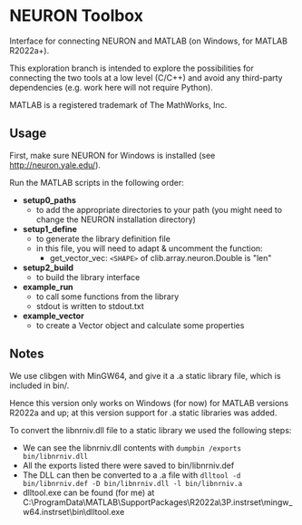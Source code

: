 # NEURON Toolbox

Interface for connecting NEURON and MATLAB (on Windows, for MATLAB R2022a+).

This exploration branch is intended to explore the possibilities for 
connecting the two tools at a low level (C/C++) and avoid any third-party 
dependencies (e.g. work here will not require Python).

MATLAB is a registered trademark of The MathWorks, Inc. 

## Usage

First, make sure NEURON for Windows is installed (see http://neuron.yale.edu/).

Run the MATLAB scripts in the following order:
- **setup0_paths** 
    - to add the appropriate directories to your path (you might need to
      change the NEURON installation directory)
- **setup1_define**
    - to generate the library definition file
    - in this file, you will need to adapt & uncomment the function:
        - get_vector_vec: `<SHAPE>` of clib.array.neuron.Double is "len"
- **setup2_build**
    - to build the library interface
- **example_run** 
    - to call some functions from the library
    - stdout is written to stdout.txt
- **example_vector** 
    - to create a Vector object and calculate some properties

## Notes

We use clibgen with MinGW64, and give it a .a static library file, 
which is included in bin/.

Hence this version only works on Windows (for now) for MATLAB versions 
R2022a and up; at this version support for .a static libraries was added. 

To convert the libnrniv.dll file to a static library we used the following
steps:
- We can see the libnrniv.dll contents with `dumpbin /exports bin/libnrniv.dll`
- All the exports listed there were saved to bin/libnrniv.def
- The DLL can then be converted to a .a file with `dlltool -d bin/libnrniv.def -D bin/libnrniv.dll -l bin/libnrniv.a`
- dlltool.exe can be found (for me) at C:\ProgramData\MATLAB\SupportPackages\R2022a\3P.instrset\mingw_w64.instrset\bin\dlltool.exe

